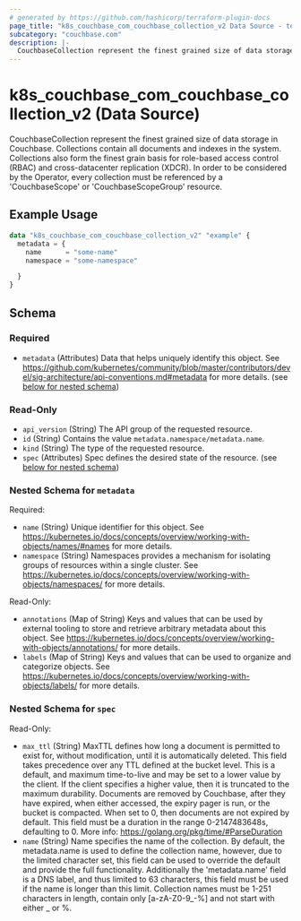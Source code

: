 ```yaml
---
# generated by https://github.com/hashicorp/terraform-plugin-docs
page_title: "k8s_couchbase_com_couchbase_collection_v2 Data Source - terraform-provider-k8s"
subcategory: "couchbase.com"
description: |-
  CouchbaseCollection represent the finest grained size of data storage in Couchbase. Collections contain all documents and indexes in the system.  Collections also form the finest grain basis for role-based access control (RBAC) and cross-datacenter replication (XDCR).  In order to be considered by the Operator, every collection must be referenced by a 'CouchbaseScope' or 'CouchbaseScopeGroup' resource.
---
```


# k8s_couchbase_com_couchbase_collection_v2 (Data Source)

CouchbaseCollection represent the finest grained size of data storage in Couchbase. Collections contain all documents and indexes in the system.  Collections also form the finest grain basis for role-based access control (RBAC) and cross-datacenter replication (XDCR).  In order to be considered by the Operator, every collection must be referenced by a 'CouchbaseScope' or 'CouchbaseScopeGroup' resource.

## Example Usage

```terraform
data "k8s_couchbase_com_couchbase_collection_v2" "example" {
  metadata = {
    name      = "some-name"
    namespace = "some-namespace"

  }
}
```

<!-- schema generated by tfplugindocs -->
## Schema

### Required

- `metadata` (Attributes) Data that helps uniquely identify this object. See https://github.com/kubernetes/community/blob/master/contributors/devel/sig-architecture/api-conventions.md#metadata for more details. (see [below for nested schema](#nestedatt--metadata))

### Read-Only

- `api_version` (String) The API group of the requested resource.
- `id` (String) Contains the value `metadata.namespace/metadata.name`.
- `kind` (String) The type of the requested resource.
- `spec` (Attributes) Spec defines the desired state of the resource. (see [below for nested schema](#nestedatt--spec))

<a id="nestedatt--metadata"></a>
### Nested Schema for `metadata`

Required:

- `name` (String) Unique identifier for this object. See https://kubernetes.io/docs/concepts/overview/working-with-objects/names/#names for more details.
- `namespace` (String) Namespaces provides a mechanism for isolating groups of resources within a single cluster. See https://kubernetes.io/docs/concepts/overview/working-with-objects/namespaces/ for more details.

Read-Only:

- `annotations` (Map of String) Keys and values that can be used by external tooling to store and retrieve arbitrary metadata about this object. See https://kubernetes.io/docs/concepts/overview/working-with-objects/annotations/ for more details.
- `labels` (Map of String) Keys and values that can be used to organize and categorize objects. See https://kubernetes.io/docs/concepts/overview/working-with-objects/labels/ for more details.


<a id="nestedatt--spec"></a>
### Nested Schema for `spec`

Read-Only:

- `max_ttl` (String) MaxTTL defines how long a document is permitted to exist for, without modification, until it is automatically deleted.  This field takes precedence over any TTL defined at the bucket level.  This is a default, and maximum time-to-live and may be set to a lower value by the client.  If the client specifies a higher value, then it is truncated to the maximum durability.  Documents are removed by Couchbase, after they have expired, when either accessed, the expiry pager is run, or the bucket is compacted.  When set to 0, then documents are not expired by default.  This field must be a duration in the range 0-2147483648s, defaulting to 0.  More info: https://golang.org/pkg/time/#ParseDuration
- `name` (String) Name specifies the name of the collection.  By default, the metadata.name is used to define the collection name, however, due to the limited character set, this field can be used to override the default and provide the full functionality. Additionally the 'metadata.name' field is a DNS label, and thus limited to 63 characters, this field must be used if the name is longer than this limit. Collection names must be 1-251 characters in length, contain only [a-zA-Z0-9_-%] and not start with either _ or %.
